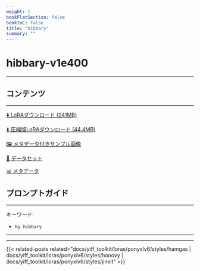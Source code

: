 ```yaml
---
weight: 1
bookFlatSection: false
bookToC: false
title: "hibbary"
summary: ""
---
```


<!--markdownlint-disable MD025 MD033 -->

# hibbary-v1e400

---

## コンテンツ

---

[⬇️ LoRAダウンロード (241MB)](https://huggingface.co/k4d3/yiff_toolkit/resolve/main/ponyxl_loras/by_hibbary-v1e400.safetensors?download=true)

[⬇️ 圧縮版LoRAダウンロード (44.4MB)](https://huggingface.co/k4d3/yiff_toolkit/resolve/main/ponyxl_loras_shrunk_2/by_hibbary-v1e400_frockpt1_th-3.55.safetensors?download=true)

[🖼️ メタデータ付きサンプル画像](https://huggingface.co/k4d3/yiff_toolkit/tree/main/static/{})

[📐 データセット](https://huggingface.co/datasets/k4d3/furry/tree/main/by_hibbary)

[📊 メタデータ](https://huggingface.co/k4d3/yiff_toolkit/raw/main/ponyxl_loras/by_hibbary-v1e400.json)

## プロンプトガイド

---

キーワード:

- `by hibbary`

---

---

{{< related-posts related="docs/yiff_toolkit/loras/ponyxlv6/styles/hamgas | docs/yiff_toolkit/loras/ponyxlv6/styles/honovy | docs/yiff_toolkit/loras/ponyxlv6/styles/jinxit" >}}
